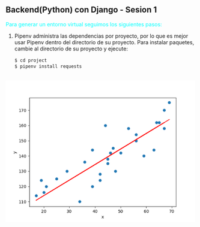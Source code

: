 ## Backend(Python) con Django - Sesion 1

<span style="color: cyan">Para generar un entorno virtual seguimos los siguientes pasos:</span>

1. Pipenv administra las dependencias por proyecto, por lo que es mejor usar Pipenv dentro del directorio de su proyecto. Para instalar paquetes, cambie al directorio de su proyecto y ejecute:
   
       $ cd project 
       $ pipenv install requests

  ![Aliados](img/1.PNG)

